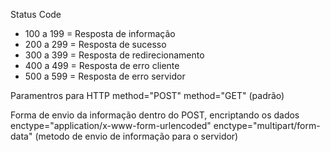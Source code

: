 Status Code
- 100 a 199 = Resposta de informação
- 200 a 299 = Resposta de sucesso
- 300 a 399 = Resposta de redirecionamento
- 400 a 499 = Resposta de erro cliente
- 500 a 599 = Resposta de erro servidor

Paramentros para HTTP
method="POST"
method="GET" (padrão)

Forma de envio da informação dentro do POST, encriptando os dados
enctype="application/x-www-form-urlencoded"
enctype="multipart/form-data" (metodo de envio de informação para o servidor)
